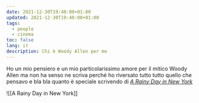 ```yaml
---
date: 2021-12-30T19:40:00+01:00
updated: 2021-12-30T19:40:00+01:00
tags:
  - people
  - cinema
toc: false
lang: it
description: Chi è Woody Allen per me
---
```

Ho un mio pensiero e un mio particolarissimo amore per il mitico Woody Allen ma non ha senso ne scriva perché ho riversato tutto tutto quello che pensavo e bla bla quanto è speciale scrivendo di <cite>[A Rainy Day in New York](/a-rainy-day-in-new-york 'Pensieri su “A Rainy Day in New York„')</cite>

![[A Rainy Day in New York]]
